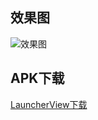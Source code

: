 



## 效果图

![效果图](https://github.com/freedomeden/LauncherView/blob/master/picture/photo.gif?raw=true)







## APK下载

[LauncherView下载](https://raw.githubusercontent.com/freedomeden/LauncherView/master/app/apk/app-debug.apk)